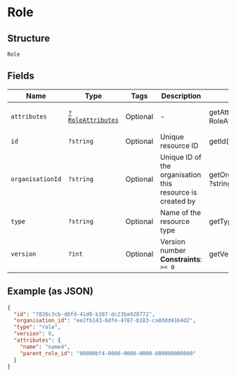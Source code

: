 
# Role

## Structure

`Role`

## Fields

| Name | Type | Tags | Description | Getter | Setter |
|  --- | --- | --- | --- | --- | --- |
| `attributes` | [`?RoleAttributes`](../../doc/models/role-attributes.md) | Optional | - | getAttributes(): ?RoleAttributes | setAttributes(?RoleAttributes attributes): void |
| `id` | `?string` | Optional | Unique resource ID | getId(): ?string | setId(?string id): void |
| `organisationId` | `?string` | Optional | Unique ID of the organisation this resource is created by | getOrganisationId(): ?string | setOrganisationId(?string organisationId): void |
| `type` | `?string` | Optional | Name of the resource type | getType(): ?string | setType(?string type): void |
| `version` | `?int` | Optional | Version number<br>**Constraints**: `>= 0` | getVersion(): ?int | setVersion(?int version): void |

## Example (as JSON)

```json
{
  "id": "7826c3cb-d6fd-41d0-b187-dc23ba928772",
  "organisation_id": "ee2fb143-6dfe-4787-b183-ca8ddd4164d2",
  "type": "role",
  "version": 0,
  "attributes": {
    "name": "name4",
    "parent_role_id": "00000bf4-0000-0000-0000-000000000000"
  }
}
```

